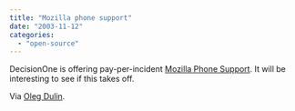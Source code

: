 ```yaml
---
title: "Mozilla phone support"
date: "2003-11-12"
categories: 
  - "open-source"
---
```


DecisionOne is offering pay-per-incident [Mozilla Phone Support](http://support.decisionone.com/mozilla/mozilla_help_main.htm). It will be interesting to see if this takes off.

Via [Oleg Dulin](http://www.olegdulin.com/archives/000079.html).
